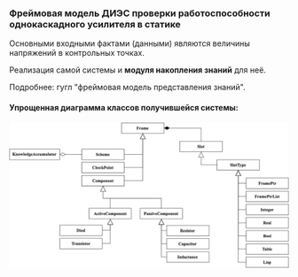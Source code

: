 ### Фреймовая модель ДИЭС проверки работоспособности  однокаскадного  усилителя  в  статике

Основными  входными  фактами  (данными)  являются  величины  напряжений  в контрольных  точках.

Реализация самой системы и **модуля  накопления  знаний** для неё.

Подробнее: гугл "фреймовая модель представления знаний".

#### Упрощенная диаграмма классов получившейся системы:

![classes.png](./img/classes.png)
